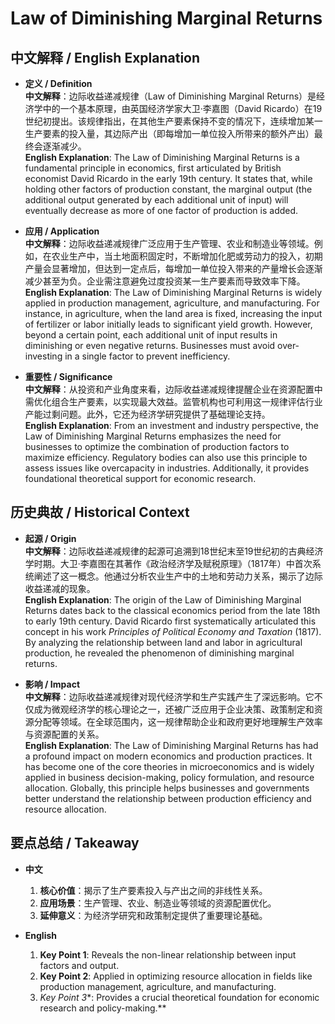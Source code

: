 # Law of Diminishing Marginal Returns

## 中文解释 / English Explanation

* **定义 / Definition**  
  **中文解释**：边际收益递减规律（Law of Diminishing Marginal Returns）是经济学中的一个基本原理，由英国经济学家大卫·李嘉图（David Ricardo）在19世纪初提出。该规律指出，在其他生产要素保持不变的情况下，连续增加某一生产要素的投入量，其边际产出（即每增加一单位投入所带来的额外产出）最终会逐渐减少。  
  **English Explanation**: The Law of Diminishing Marginal Returns is a fundamental principle in economics, first articulated by British economist David Ricardo in the early 19th century. It states that, while holding other factors of production constant, the marginal output (the additional output generated by each additional unit of input) will eventually decrease as more of one factor of production is added.

* **应用 / Application**  
  **中文解释**：边际收益递减规律广泛应用于生产管理、农业和制造业等领域。例如，在农业生产中，当土地面积固定时，不断增加化肥或劳动力的投入，初期产量会显著增加，但达到一定点后，每增加一单位投入带来的产量增长会逐渐减少甚至为负。企业需注意避免过度投资某一生产要素而导致效率下降。  
  **English Explanation**: The Law of Diminishing Marginal Returns is widely applied in production management, agriculture, and manufacturing. For instance, in agriculture, when the land area is fixed, increasing the input of fertilizer or labor initially leads to significant yield growth. However, beyond a certain point, each additional unit of input results in diminishing or even negative returns. Businesses must avoid over-investing in a single factor to prevent inefficiency.

* **重要性 / Significance**  
  **中文解释**：从投资和产业角度来看，边际收益递减规律提醒企业在资源配置中需优化组合生产要素，以实现最大效益。监管机构也可利用这一规律评估行业产能过剩问题。此外，它还为经济学研究提供了基础理论支持。  
  **English Explanation**: From an investment and industry perspective, the Law of Diminishing Marginal Returns emphasizes the need for businesses to optimize the combination of production factors to maximize efficiency. Regulatory bodies can also use this principle to assess issues like overcapacity in industries. Additionally, it provides foundational theoretical support for economic research.

## 历史典故 / Historical Context

* **起源 / Origin**  
  **中文解释**：边际收益递减规律的起源可追溯到18世纪末至19世纪初的古典经济学时期。大卫·李嘉图在其著作《政治经济学及赋税原理》（1817年）中首次系统阐述了这一概念。他通过分析农业生产中的土地和劳动力关系，揭示了边际收益递减的现象。  
  **English Explanation**: The origin of the Law of Diminishing Marginal Returns dates back to the classical economics period from the late 18th to early 19th century. David Ricardo first systematically articulated this concept in his work *Principles of Political Economy and Taxation* (1817). By analyzing the relationship between land and labor in agricultural production, he revealed the phenomenon of diminishing marginal returns.

* **影响 / Impact**  
  **中文解释**：边际收益递减规律对现代经济学和生产实践产生了深远影响。它不仅成为微观经济学的核心理论之一，还被广泛应用于企业决策、政策制定和资源分配等领域。在全球范围内，这一规律帮助企业和政府更好地理解生产效率与资源配置的关系。  
  **English Explanation**: The Law of Diminishing Marginal Returns has had a profound impact on modern economics and production practices. It has become one of the core theories in microeconomics and is widely applied in business decision-making, policy formulation, and resource allocation. Globally, this principle helps businesses and governments better understand the relationship between production efficiency and resource allocation.

## 要点总结 / Takeaway

* **中文**  
  1. **核心价值**：揭示了生产要素投入与产出之间的非线性关系。
  2. **应用场景**：生产管理、农业、制造业等领域的资源配置优化。
  3. **延伸意义**：为经济学研究和政策制定提供了重要理论基础。

* **English**  
  1. **Key Point 1**: Reveals the non-linear relationship between input factors and output.
  2. **Key Point 2**: Applied in optimizing resource allocation in fields like production management, agriculture, and manufacturing.
  3. *Key Point 3**: Provides a crucial theoretical foundation for economic research and policy-making.**